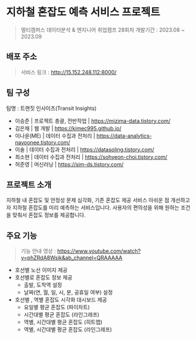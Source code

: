 # 지하철 혼잡도 예측 서비스 프로젝트

> 멀티캠퍼스 데이터분석 & 엔지니어 취업캠프 28회차
> 개발기간 : 2023.08 ~ 2023.09


## 배포 주소
> 서비스 링크 : http://15.152.248.112:8000/


## 팀 구성
팀명 : 트랜짓 인사이츠(Transit Insights)
- 이승준 | 프로젝트 총괄, 전반작업 | https://mizima-data.tistory.com/
- 김은채 | 웹 개발 | https://kimec995.github.io/
- 이나윤(ME) | 데이터 수집과 전처리 | https://data-analytics-nayoonee.tistory.com/
- 이솔 | 데이터 수집과 전처리 | https://datasoling.tistory.com/
- 최소현 | 데이터 수집과 전처리 | https://sohyeon-choi.tistory.com/
- 허준영 | 머신러닝 | https://sim-ds.tistory.com/


## 프로젝트 소개
지하철 내 혼잡도 및 안정성 문제 심각화, 기존 혼잡도 제공 서비스 아쉬운 점 개선하고자 지하철 혼잡도를 미리 예측하는 서비스입니다. 사용자의 편의성을 위해 원하는 조건을 맞춰서 혼잡도 정보를 제공합니다. 


## 주요 기능
> 기능 안내 영상 : https://www.youtube.com/watch?v=phZRdA8Wsik&ab_channel=QRAAAAA
- 호선별 노선 이미지 제공
- 호선별로 혼잡도 정보 제공
  - 출발, 도착역 설정
  - 날짜(연, 월, 일, 시, 분, 공휴일 여부) 설정
- 호선별 , 역별 혼잡도 시각화 대시보드 제공
  - 요일별 평균 혼잡도 (파이차트)
  - 시간대별 평균 혼잡도 (라인그래프)
  - 역별, 시간대별 평균 혼잡도 (히트맵)
  - 역별, 시간대별 평균 혼잡도 (라인그래프)

